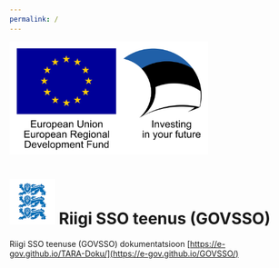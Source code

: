 ```yaml
---
permalink: /
---
```


<img src='img/eu_regional_development_fund_horizontal.jpg' width="350" height="200" alt="European Union European Regional Development Fund"/>



# <img src='img/LOVID.png' style='width: 80px;'> Riigi SSO teenus (GOVSSO)

Riigi SSO teenuse (GOVSSO) dokumentatsioon
[https://e-gov.github.io/TARA-Doku/](https://e-gov.github.io/GOVSSO/)
